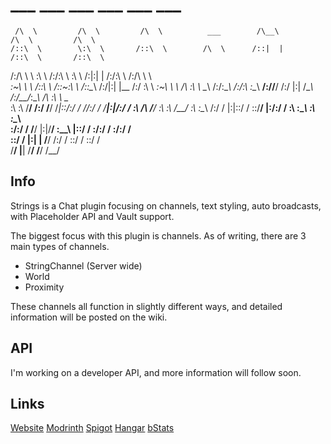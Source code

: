 #      ___           ___           ___                       ___           ___           ___     
     /\  \         /\  \         /\  \          ___        /\__\         /\  \         /\  \    
    /::\  \        \:\  \       /::\  \        /\  \      /::|  |       /::\  \       /::\  \   
   /:/\ \  \        \:\  \     /:/\:\  \       \:\  \    /:|:|  |      /:/\:\  \     /:/\ \  \  
  _\:\~\ \  \       /::\  \   /::\~\:\  \      /::\__\  /:/|:|  |__   /:/  \:\  \   _\:\~\ \  \ 
 /\ \:\ \ \__\     /:/\:\__\ /:/\:\ \:\__\  __/:/\/__/ /:/ |:| /\__\ /:/__/_\:\__\ /\ \:\ \ \__\
 \:\ \:\ \/__/    /:/  \/__/ \/_|::\/:/  / /\/:/  /    \/__|:|/:/  / \:\  /\ \/__/ \:\ \:\ \/__/
  \:\ \:\__\     /:/  /         |:|::/  /  \::/__/         |:/:/  /   \:\ \:\__\    \:\ \:\__\  
   \:\/:/  /     \/__/          |:|\/__/    \:\__\         |::/  /     \:\/:/  /     \:\/:/  /  
    \::/  /                     |:|  |       \/__/         /:/  /       \::/  /       \::/  /   
     \/__/                       \|__|                     \/__/         \/__/         \/__/    
## Info
Strings is a Chat plugin focusing on channels, text styling, auto broadcasts, with Placeholder API and Vault support. 

The biggest focus with this plugin is channels.  As of writing, there are 3 main types of channels.

 - StringChannel (Server wide)
 - World 
 - Proximity

These channels all function in slightly different ways, and detailed information will be posted on the wiki.  
## API
I'm working on a developer API, and more information will follow soon. 
## Links
[Website](https://www.wiicart.net/strings.html)
[Modrinth](https://modrinth.com/plugin/strings)
[Spigot](https://www.spigotmc.org/resources/strings-chat-plugin.118186/)
[Hangar](https://hangar.papermc.io/wiicart/Strings)
[bStats](https://bstats.org/plugin/bukkit/Strings/22597)
